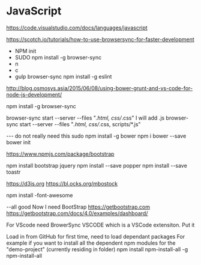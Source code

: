 # JavaScript




https://code.visualstudio.com/docs/languages/javascript  



https://scotch.io/tutorials/how-to-use-browsersync-for-faster-development

 -  NPM init 
 -  SUDO npm install -g browser-sync
 - n
 - c
 - gulp browser-sync
npm install -g eslint

http://blog.osmosys.asia/2015/06/08/using-bower-grunt-and-vs-code-for-node-js-development/

npm install -g browser-sync

browser-sync start --server --files "*.html, css/*.css"
I will add .js
browser-sync start --server --files "*.html, css/*.css, scripts/*.js"

--- do not really need this
sudo npm install -g bower
npm i bower --save 
bower init 

https://www.npmjs.com/package/bootstrap

npm install bootstrap
jquery
npm install --save popper
npm install --save toastr


https://d3js.org
https://bl.ocks.org/mbostock 

npm install -font-awesome

--all good
Now I need BootStrap
https://getbootstrap.com
https://getbootstrap.com/docs/4.0/examples/dashboard/


For VScode need
BrowerSync VSCODE which is a VSCode extensiton.  Put it 


Load in from GitHub for first time, need to load dependant packages
For example if you want to install all the dependent npm modules for the "demo-project" (currently residing in folder)
npm install npm-install-all -g
npm-install-all